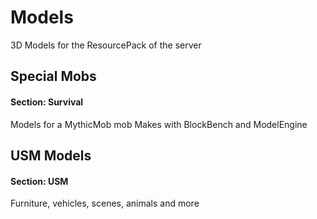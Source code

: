 # Models
3D Models for the ResourcePack of the server

## Special Mobs
#### Section: Survival
Models for a MythicMob mob
Makes with BlockBench and ModelEngine

## USM Models
#### Section: USM
Furniture, vehicles, scenes, animals and more
